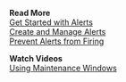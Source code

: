 **Read More**<br/>
[Get Started with Alerts](https://docs.wavefront.com/alerts.html)<br/>
[Create and Manage Alerts](https://docs.wavefront.com/alerts_manage.html)<br/>
[Prevent Alerts from Firing](https://docs.wavefront.com/maintenance_windows_managing.html)

**Watch Videos**<br/>
[Using Maintenance Windows](https://vmwaretv.vmware.com/media/t/1_2r5qmitg/252649793)
